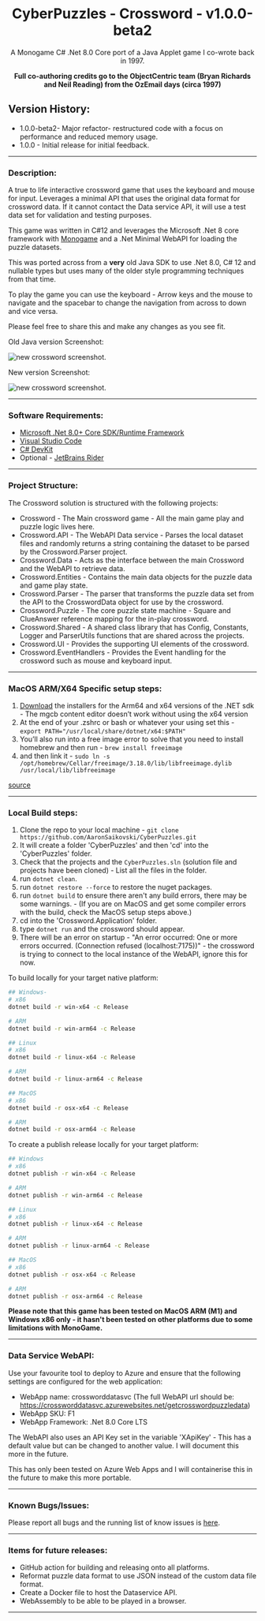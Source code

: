 <div align="center">

# CyberPuzzles - Crossword - v1.0.0-beta2

A Monogame C# .Net 8.0 Core port of a Java Applet game I co-wrote back in 1997.

**Full co-authoring credits go to the ObjectCentric team (Bryan Richards and Neil Reading) from the OzEmail days (circa 1997)**

</div>

## Version History:

- 1.0.0-beta2- Major refactor- restructured code with a focus on performance and reduced memory usage.
- 1.0.0 - Initial release for initial feedback.

---

### Description:

A true to life interactive crossword game that uses the keyboard and mouse for input.
Leverages a minimal API that uses the original data format for crossword data. If it cannot contact the Data service API, it will use a test data set for validation and testing purposes.

This game was written in C#12 and leverages the Microsoft .Net 8 core framework with [Monogame](https://monogame.net/index.html) and a .Net Minimal WebAPI for loading the puzzle datasets.

This was ported across from a **very** old Java SDK to use .Net 8.0, C# 12 and nullable types but uses many of the older style programming techniques from that time.

To play the game you can use the keyboard - Arrow keys and the mouse to navigate and the spacebar to change the navigation from across to down and vice versa.

Please feel free to share this and make any changes as you see fit.

Old Java version Screenshot:

![new crossword screenshot.](cyberpuzzles-old.png)

New version Screenshot:

![new crossword screenshot.](crossword-screenshot.png)

---

### Software Requirements:

- [Microsoft .Net 8.0+ Core SDK/Runtime Framework](https://dotnet.microsoft.com/en-us/download/dotnet/8.0)
- [Visual Studio Code](https://code.visualstudio.com/download)
- [C# DevKit](https://marketplace.visualstudio.com/items?itemName=ms-dotnettools.csdevkit)
- Optional - [JetBrains Rider](https://www.jetbrains.com/rider/)

---

### Project Structure:

The Crossword solution is structured with the following projects:

- Crossword - The Main crossword game - All the main game play and puzzle logic lives here.
- Crossword.API - The WebAPI Data service - Parses the local dataset files and randomly returns a string containing the dataset to be parsed by the Crossword.Parser project.
- Crossword.Data - Acts as the interface between the main Crossword and the WebAPI to retrieve data.
- Crossword.Entities - Contains the main data objects for the puzzle data and game play state.
- Crossword.Parser - The parser that transforms the puzzle data set from the API to the CrosswordData object for use by the crossword.
- Crossword.Puzzle - The core puzzle state machine - Square and ClueAnswer reference mapping for the in-play crossword.
- Crossword.Shared - A shared class library that has Config, Constants, Logger and ParserUtils functions that are shared across the projects.
- Crossword.UI - Provides the supporting UI elements of the crossword.
- Crossword.EventHandlers - Provides the Event handling for the crossword such as mouse and keyboard input.

---

### MacOS ARM/X64 Specific setup steps:

1. [Download](https://dotnet.microsoft.com/en-us/download/dotnet/8.0) the installers for the Arm64 and x64 versions of the .NET sdk - The mgcb content editor doesn’t work without using the x64 version
2. At the end of your .zshrc or bash or whatever your using set this - `export PATH="/usr/local/share/dotnet/x64:$PATH"`
3. You’ll also run into a free image error to solve that you need to install homebrew and then run - `brew install freeimage`
4. and then link it - `sudo ln -s /opt/homebrew/Cellar/freeimage/3.18.0/lib/libfreeimage.dylib /usr/local/lib/libfreeimage`

[source](https://community.monogame.net/t/tutorial-for-setting-up-monogame-on-m1-m2-apple-silicon/19669)

---

### Local Build steps:

1. Clone the repo to your local machine - `git clone https://github.com/AaronSaikovski/CyberPuzzles.git`
2. It will create a folder 'CyberPuzzles' and then 'cd' into the 'CyberPuzzles' folder.
3. Check that the projects and the `CyberPuzzles.sln` (solution file and projects have been cloned) - List all the files in the folder.
4. run `dotnet clean`.
5. run `dotnet restore --force` to restore the nuget packages.
6. run `dotnet build` to ensure there aren't any build errors, there may be some warnings. - (If you are on MacOS and get some compiler errors with the build, check the MacOS setup steps above.)
7. cd into the 'Crossword.Application' folder.
8. type `dotnet run` and the crossword should appear.
9. There will be an error on startup - "An error occurred: One or more errors occurred. (Connection refused (localhost:7175))" - the crossword is trying to connect to the local instance of the WebAPI, ignore this for now.

To build locally for your target native platform:

```bash
## Windows-
# x86
dotnet build -r win-x64 -c Release

# ARM
dotnet build -r win-arm64 -c Release

## Linux
# x86
dotnet build -r linux-x64 -c Release

# ARM
dotnet build -r linux-arm64 -c Release

## MacOS
# x86
dotnet build -r osx-x64 -c Release

# ARM
dotnet build -r osx-arm64 -c Release
```

To create a publish release locally for your target platform:

```bash
## Windows
# x86
dotnet publish -r win-x64 -c Release

# ARM
dotnet publish -r win-arm64 -c Release

## Linux
# x86
dotnet publish -r linux-x64 -c Release

# ARM
dotnet publish -r linux-arm64 -c Release

## MacOS
# x86
dotnet publish -r osx-x64 -c Release

# ARM
dotnet publish -r osx-arm64 -c Release
```

**Please note that this game has been tested on MacOS ARM (M1) and Windows x86 only - it hasn't been tested on other platforms due to some limitations with MonoGame.**

---

### Data Service WebAPI:

Use your favourite tool to deploy to Azure and ensure that the following settings are configured for the web application:

- WebApp name: crossworddatasvc (The full WebAPI url should be: https://crossworddatasvc.azurewebsites.net/getcrosswordpuzzledata)
- WebApp SKU: F1
- WebApp Framework: .Net 8.0 Core LTS

The WebAPI also uses an API Key set in the variable 'XApiKey' - This has a default value but can be changed to another value. I will document this more in the future.

This has only been tested on Azure Web Apps and I will containerise this in the future to make this more portable.

---

### Known Bugs/Issues:

Please report all bugs and the running list of know issues is [here](https://github.com/AaronSaikovski/CyberPuzzles/issues).

---

### Items for future releases:

- GitHub action for building and releasing onto all platforms.
- Reformat puzzle data format to use JSON instead of the custom data file format.
- Create a Docker file to host the Dataservice API.
- WebAssembly to be able to be played in a browser.

---
